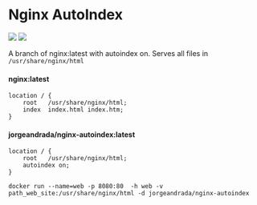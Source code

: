 # Nginx AutoIndex

[![](https://images.microbadger.com/badges/version/jorgeandrada/nginx-autoindex.svg)](https://microbadger.com/images/jorgeandrada/nginx-autoindex "Get your own version badge on microbadger.com") [![](https://images.microbadger.com/badges/image/jorgeandrada/nginx-autoindex.svg)](https://microbadger.com/images/jorgeandrada/nginx-autoindex "Get your own image badge on microbadger.com")

A branch of nginx:latest with autoindex on.
Serves all files in `/usr/share/nginx/html`

#### nginx:latest

    location / {
        root   /usr/share/nginx/html;
        index  index.html index.htm;
    }


#### jorgeandrada/nginx-autoindex:latest

    location / {
        root   /usr/share/nginx/html;
        autoindex on;
    }

```
docker run --name=web -p 8080:80  -h web -v path_web_site:/usr/share/nginx/html -d jorgeandrada/nginx-autoindex
```
